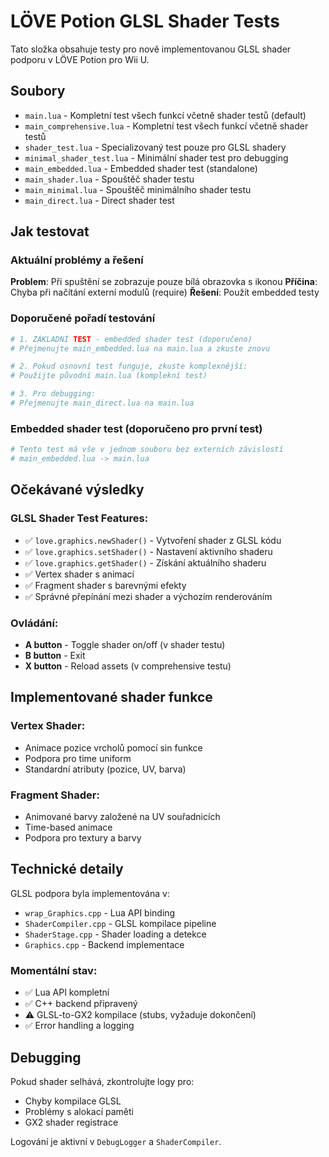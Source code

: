 # LÖVE Potion GLSL Shader Tests

Tato složka obsahuje testy pro nově implementovanou GLSL shader podporu v LÖVE Potion pro Wii U.

## Soubory

- `main.lua` - Kompletní test všech funkcí včetně shader testů (default)
- `main_comprehensive.lua` - Kompletní test všech funkcí včetně shader testů
- `shader_test.lua` - Specializovaný test pouze pro GLSL shadery
- `minimal_shader_test.lua` - Minimální shader test pro debugging
- `main_embedded.lua` - Embedded shader test (standalone)
- `main_shader.lua` - Spouštěč shader testu
- `main_minimal.lua` - Spouštěč minimálního shader testu
- `main_direct.lua` - Direct shader test

## Jak testovat

### Aktuální problémy a řešení

**Problem**: Při spuštění se zobrazuje pouze bílá obrazovka s ikonou
**Příčina**: Chyba při načítání externí modulů (require)
**Řešení**: Použít embedded testy

### Doporučené pořadí testování

```bash
# 1. ZÁKLADNÍ TEST - embedded shader test (doporučeno)
# Přejmenujte main_embedded.lua na main.lua a zkuste znovu

# 2. Pokud osnovní test funguje, zkuste komplexnější:
# Použijte původní main.lua (komplekní test)

# 3. Pro debugging:
# Přejmenujte main_direct.lua na main.lua
```

### Embedded shader test (doporučeno pro první test)

```bash
# Tento test má vše v jednom souboru bez externích závislostí
# main_embedded.lua -> main.lua
```

## Očekávané výsledky

### GLSL Shader Test Features:
- ✅ `love.graphics.newShader()` - Vytvoření shader z GLSL kódu
- ✅ `love.graphics.setShader()` - Nastavení aktivního shaderu
- ✅ `love.graphics.getShader()` - Získání aktuálního shaderu
- ✅ Vertex shader s animací
- ✅ Fragment shader s barevnými efekty
- ✅ Správné přepínání mezi shader a výchozím renderováním

### Ovládání:
- **A button** - Toggle shader on/off (v shader testu)
- **B button** - Exit
- **X button** - Reload assets (v comprehensive testu)

## Implementované shader funkce

### Vertex Shader:
- Animace pozice vrcholů pomocí sin funkce
- Podpora pro time uniform
- Standardní atributy (pozice, UV, barva)

### Fragment Shader:
- Animované barvy založené na UV souřadnicích
- Time-based animace
- Podpora pro textury a barvy

## Technické detaily

GLSL podpora byla implementována v:
- `wrap_Graphics.cpp` - Lua API binding
- `ShaderCompiler.cpp` - GLSL kompilace pipeline
- `ShaderStage.cpp` - Shader loading a detekce
- `Graphics.cpp` - Backend implementace

### Momentální stav:
- ✅ Lua API kompletní
- ✅ C++ backend připravený
- ⚠️ GLSL-to-GX2 kompilace (stubs, vyžaduje dokončení)
- ✅ Error handling a logging

## Debugging

Pokud shader selhává, zkontrolujte logy pro:
- Chyby kompilace GLSL
- Problémy s alokací paměti
- GX2 shader registrace

Logování je aktivní v `DebugLogger` a `ShaderCompiler`.
